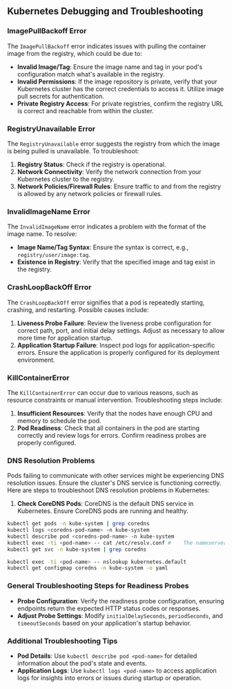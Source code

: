 ## Kubernetes Debugging and Troubleshooting

### ImagePullBackoff Error
The `ImagePullBackoff` error indicates issues with pulling the container image from the registry, which could be due to:
- **Invalid Image/Tag**: Ensure the image name and tag in your pod's configuration match what's available in the registry.
- **Invalid Permissions**: If the image repository is private, verify that your Kubernetes cluster has the correct credentials to access it. Utilize image pull secrets for authentication.
- **Private Registry Access**: For private registries, confirm the registry URL is correct and reachable from within the cluster.

### RegistryUnavailable Error
The `RegistryUnavailable` error suggests the registry from which the image is being pulled is unavailable. To troubleshoot:
1. **Registry Status**: Check if the registry is operational.
2. **Network Connectivity**: Verify the network connection from your Kubernetes cluster to the registry.
3. **Network Policies/Firewall Rules**: Ensure traffic to and from the registry is allowed by any network policies or firewall rules.

### InvalidImageName Error
The `InvalidImageName` error indicates a problem with the format of the image name. To resolve:
- **Image Name/Tag Syntax**: Ensure the syntax is correct, e.g., `registry/user/image:tag`.
- **Existence in Registry**: Verify that the specified image and tag exist in the registry.

### CrashLoopBackOff Error
The `CrashLoopBackOff` error signifies that a pod is repeatedly starting, crashing, and restarting. Possible causes include:
1. **Liveness Probe Failure**: Review the liveness probe configuration for correct path, port, and initial delay settings. Adjust as necessary to allow more time for application startup.
2. **Application Startup Failure**: Inspect pod logs for application-specific errors. Ensure the application is properly configured for its deployment environment.

### KillContainerError
The `KillContainerError` can occur due to various reasons, such as resource constraints or manual intervention. Troubleshooting steps include:
1. **Insufficient Resources**: Verify that the nodes have enough CPU and memory to schedule the pod.
2. **Pod Readiness**: Check that all containers in the pod are starting correctly and review logs for errors. Confirm readiness probes are properly configured.

### DNS Resolution Problems

Pods failing to communicate with other services might be experiencing DNS resolution issues. Ensure the cluster's DNS service is functioning correctly. Here are steps to troubleshoot DNS resolution problems in Kubernetes:

1. **Check CoreDNS Pods**: CoreDNS is the default DNS service in Kubernetes. Ensure CoreDNS pods are running and healthy.

```sh
kubectl get pods -n kube-system | grep coredns
kubectl logs <coredns-pod-name> -n kube-system
kubectl describe pod <coredns-pod-name> -n kube-system
kubectl exec -ti <pod-name> -- cat /etc/resolv.conf #    The nameserver IP should match the CoreDNS service IP
kubectl get svc -n kube-system | grep coredns

kubectl exec -ti <pod-name> -- nslookup kubernetes.default
kubectl get configmap coredns -n kube-system -o yaml


```

### General Troubleshooting Steps for Readiness Probes
- **Probe Configuration**: Verify the readiness probe configuration, ensuring endpoints return the expected HTTP status codes or responses.
- **Adjust Probe Settings**: Modify `initialDelaySeconds`, `periodSeconds`, and `timeoutSeconds` based on your application's startup behavior.

### Additional Troubleshooting Tips
- **Pod Details**: Use `kubectl describe pod <pod-name>` for detailed information about the pod's state and events.
- **Application Logs**: Use `kubectl logs <pod-name>` to access application logs for insights into errors or issues during startup or operation.
